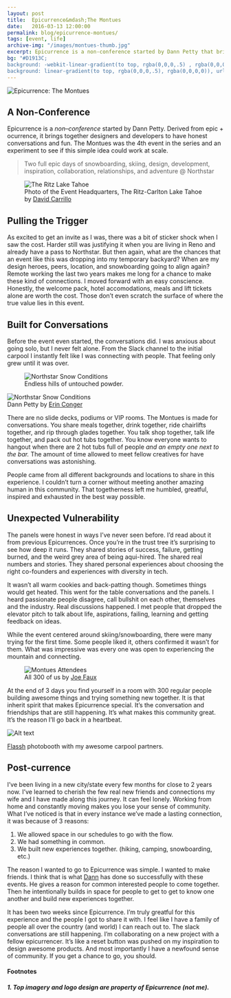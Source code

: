 ```yaml
---
layout: post
title:  Epicurrence&mdash;The Montues
date:   2016-03-13 12:00:00
permalink: blog/epicurrence-montues/
tags: [event, life]
archive-img: "/images/montues-thumb.jpg"
excerpt: Epicurrence is a non-conference started by Dann Petty that brings together designers and developers to have honest conversations and fun. The Montues was the 4th installment of the event series and an experiment to see if this simple idea would work at scale
bg: "#D1913C;
background: -webkit-linear-gradient(to top, rgba(0,0,0,.5) , rgba(0,0,0,0)), url('/images/snowboarder_bg.jpg') no-repeat bottom left;
background: linear-gradient(to top, rgba(0,0,0,.5), rgba(0,0,0,0)), url('/images/snowboarder_bg.jpg') no-repeat bottom left; background-size: contain;"
---
```


<p><img class="overlap" src="/images/epicurrence-logo.png" alt="Epicurrence: The Montues" /></p>

## A Non-Conference

Epicurrence is a *non&ndash;conference* started by Dann Petty. Derived from epic + ocurrence, it brings together designers and developers to have honest conversations and fun. The Montues was the 4th event in the  series and an experiment to see if this simple idea could work at scale.

> Two full epic days of snowboarding, skiing, design, development, inspiration, collaboration, relationships, and adventure @ Northstar

<figure>
    <img src="/images/the-ritz.jpg" alt="The Ritz Lake Tahoe" />
    <figcaption>Photo of the Event Headquarters, The Ritz-Carlton Lake Tahoe by <a href="http://www.magneticcreative.com/">David Carrillo</a></figcaption>
</figure>

## Pulling the Trigger

As excited to get an invite as I was, there was a bit of sticker shock when I saw the cost. Harder still was justifying it when you are living in Reno and already have a pass to Northstar. But then again, what are the chances that an event like this was dropping into my temporary backyard? When are my design heroes, peers, location, and snowboarding going to align again? Remote working the last two years makes me long for a chance to make these kind of connections. I moved forward with an easy conscience. Honestly, the welcome pack, hotel accomodations, meals and lift tickets alone are worth the cost. Those don&rsquo;t even scratch the surface of where the true value lies in this event.

## Built for Conversations

Before the event even started, the conversations did. I was anxious about going solo, but I never felt alone. From the Slack channel to the initial carpool I instantly felt like I was connecting with people. That feeling only grew until it was over.

<div class="row">
    <figure class="half">
        <img src="/images/jr-promised-land.jpg" alt="Northstar Snow Conditions" />
        <figcaption>Endless hills of untouched powder.</figcaption>
    </figure>
    <div class="half">
        <img src="/images/erin-conger-montues.jpg" alt="Northstar Snow Conditions" />
        <figcaption>Dann Petty by <a href="http://www.erinconger.com/">Erin Conger</a></figcaption>
    </div>
</div>

There are no slide decks, podiums or VIP rooms. The Montues is made for conversations. You share meals together, drink together, ride chairlifts together,  and rip through glades together. You talk shop together, talk life together, and pack out hot tubs together. You know everyone wants to hangout when there are 2 hot tubs full of people *and an empty one next to the bar.* The amount of time allowed to meet fellow creatives for have conversations was astonishing.

People came from all different backgrounds and locations to share in this experience. I couldn&rsquo;t turn a corner without meeting another amazing human in this community. That togetherness left me humbled, greatful, inspired and exhausted in the best way possible.

## Unexpected Vulnerability

The panels were honest in ways I&rsquo;ve never seen before. I&rsquo;d read about it from previous Epicurrences. Once you’re in the trust tree it&rsquo;s surprising to see how deep it runs. They shared stories of success, failure, getting burned, and the weird grey area of being aqui-hired. The shared real numbers and stories. They shared personal experiences about choosing the right co-founders and experiences with diversity in tech.

It wasn&rsquo;t all warm cookies and back-patting though. Sometimes things would get heated. This went for the table conversations and the panels. I heard passionate people disagree, call bullshit on each other, themselves and the industry. Real discussions happened. I met people that dropped the elevator pitch to talk about life, aspirations, failing, learning and getting feedback on ideas.

While the event centered around skiing/snowboarding, there were many trying for the first time. Some people liked it, others confirmed it wasn&rsquo;t for them. What was impressive was every one was open to experiencing the mountain and connecting.

<figure class="full-width">
    <img src="/images/epicurrence-aerial-joe-faux.jpg" alt="Montues Attendees" />
    <figcaption>All 300 of us by <a href="https://twitter.com/inkrefinery">Joe Faux</a></figcaption>
</figure>

At the end of 3 days you find yourself in a room with 300 regular people building awesome things and trying something new together. It is that inherit spirit that makes Epicurrence special. It&rsquo;s the conversation and friendships that are still happening. It&rsquo;s what makes this community great. It&rsquo;s the reason I&rsquo;ll go back in a heartbeat.

![Alt text](/images/photobooth.gif)
<figcaption> <a href="https://flassh.co/">Flassh</a> photobooth with my awesome carpool partners.</figcaption>

## Post-currence

I&rsquo;ve been living in a new city/state every few months for close to 2 years now. I&rsquo;ve learned to cherish the few real new friends and connections my wife and I have made along this journey. It can feel lonely. Working from home and constantly moving makes you lose your sense of community. What I&rsquo;ve noticed is that in every instance we&rsquo;ve made a lasting connection, it was because of 3 reasons:

1. We allowed space in our schedules to go with the flow.
2. We had something in common.
3. We built new experiences together. (hiking, camping, snowboarding, etc.)

The reason I wanted to go to Epicurrence was simple. I wanted to make friends. I think that is what <a href="https://twitter.com/DannPetty">Dann</a> has done so successfully with these events. He gives a reason for common interested people to come together. Then he intentionally builds in space for people to get to get to know one another and build new experiences together.

It has been two weeks since Epicurrence. I&rsquo;m truly greatful for this experience and the people I got to share it with. I feel like I have a family of people all over the country (and world) I can reach out to. The slack conversations are still happening. I&rsquo;m collaborating on a new project with a fellow epicurrencer. It&rsquo;s like a reset button was pushed on my inspiration to design awesome products. And most importantly I have a newfound sense of community. If you get a chance to go, you should.

#### Footnotes

##### 1. Top imagery and logo design are property of Epicurrence (not me).
